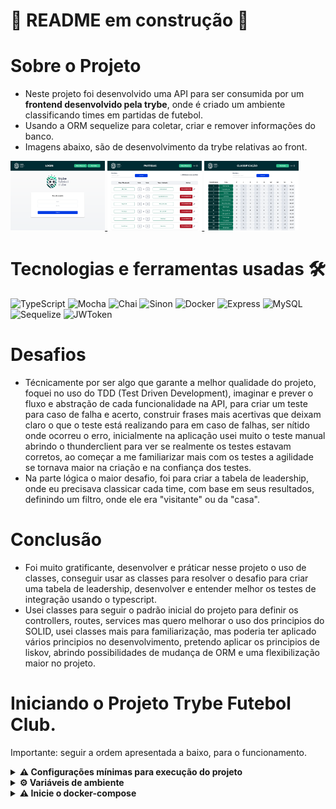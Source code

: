 # 🚧 README em construção 🚧

# Sobre o Projeto 

- Neste projeto foi desenvolvido uma API para ser consumida por um **frontend desenvolvido pela trybe**, onde é criado um ambiente classificando times em partidas de futebol.
- Usando a ORM sequelize para coletar, criar e remover informações do banco.
- Imagens abaixo, são de desenvolvimento da trybe relativas ao front.

<a href="./screenshots/tfc_login.png">
  <img src="./screenshots/tfc_login.png" width="30%"></img>
</a>
<a href="./screenshots/tfc_matches.png">
  <img src="./screenshots/tfc_matches.png" width="30%"></img>
</a>
<a href="./screenshots/tfc_leadership.png">
  <img src="./screenshots/tfc_leadership.png" width="30%"></img>
</a>

# Tecnologias e ferramentas usadas 🛠

![TypeScript](https://img.shields.io/badge/-TypeScript-235a97?style=flat-square&logo=typescript&logoColor=ffffff)
![Mocha](https://img.shields.io/badge/-Mocha-896446?style=flat-square&logo=mocha&logoColor=ffffff)
![Chai](https://img.shields.io/badge/-Chai-a40802?style=flat-square&logo=chai)
![Sinon](https://img.shields.io/badge/-Sinon-a0d3a4?style=flat-square&logo=sinon)
![Docker](https://img.shields.io/badge/-Docker-003f8c?style=flat-square&logo=docker&logoColor=fff)
![Express](https://img.shields.io/badge/-Express-339999?style=flat-square&logo=express)
![MySQL](https://img.shields.io/badge/-MySQL-EAA221?style=flat-square&logo=mysql&logoColor=1e4c68)
![Sequelize](https://img.shields.io/badge/-Sequelize-02afef?style=flat-square&logo=sequelize&logoColor=ffffff)
![JWToken](https://img.shields.io/badge/-JWToken-000?style=flat-square&logo=jsonwebtokens&logoColor=d63aff)

# Desafios

- Técnicamente por ser algo que garante a melhor qualidade do projeto, foquei no uso do TDD (Test Driven Development), imaginar e prever o fluxo e abstração de cada funcionalidade na API, para criar um teste para caso de falha e acerto, construir frases mais acertivas que deixam claro o que o teste está realizando para em caso de falhas, ser nítido onde ocorreu o erro, inicialmente na aplicação usei muito o teste manual abrindo o thunderclient para ver se realmente os testes estavam corretos, ao começar a me familiarizar mais com os testes a agilidade se tornava maior na criação e na confiança dos testes.
- Na parte lógica o maior desafio, foi para criar a tabela de leadership, onde eu precisava classicar cada time, com base em seus resultados, definindo um filtro, onde ele era "visitante" ou da "casa".


# Conclusão

- Foi muito gratificante, desenvolver e práticar nesse projeto o uso de classes, conseguir usar as classes para resolver o desafio para criar uma tabela de leadership, desenvolver e entender melhor os testes de integração usando o typescript.
- Usei classes para seguir o padrão inicial do projeto para definir os controllers, routes, services  mas quero melhorar o uso dos principios do SOLID, usei classes mais para familiarização, mas poderia ter aplicado vários principios no desenvolvimento, pretendo aplicar os principios de liskov, abrindo possibilidades de mudança de ORM e uma flexibilização maior no projeto.

# Iniciando o Projeto Trybe Futebol Club.

Importante: seguir a ordem apresentada a baixo, para o funcionamento.

<details>
  <summary>
    <strong>
      ⚠️ Configurações mínimas para execução do projeto
    </strong>
  </summary>

   - Sistema Operacional Distribuição Unix
 - Node versão 16
 - Docker
 - Docker-compose versão >=1.29.2
 - node versão 16.15.0 LTS ou superior

</details>

<details>
  <summary>
    <strong>
      ⚙️ Variáveis de ambiente
    </strong>
  </summary>

Deve-se criar um arquivo .env na raiz do projeto com o seguinte conteúdo:
```
#### SERVER VARS
NODE_ENV=development
API_PORT=3000

#### DATABASE VARS
MYSQL_HOST=localhost
MYSQL_PORT=3306
MYSQL_DB_NAME=blogs-api
MYSQL_USER=root
MYSQL_PASSWORD=password

#### SECRECT VARS
JWT_SECRET=suaSenhaSecreta
```
</details>

<details>
  <summary>
    <strong>
      ⚠️ Inicie o docker-compose
    </strong>
  </summary>

Para iniciar o docker compose, você deve estar dentro da pasta raiz do projeto usar o comando: `docker-compose up -d`

Verifique se os container está funcionando e rodando com o comando `docker ps`. Devem aparecer dois container com o nome de *blogs_api* e *blogs_api_db*.

</details>

</details>
